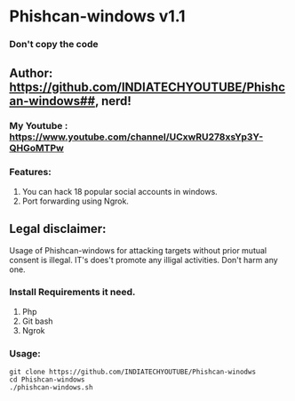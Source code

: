 # Phishcan-windows v1.1
### Don't copy the code
## Author: https://github.com/INDIATECHYOUTUBE/Phishcan-windows##, nerd! 
### My Youtube : https://www.youtube.com/channel/UCxwRU278xsYp3Y-QHGoMTPw ##

### Features:
1. You can hack 18 popular social accounts in windows.
2. Port forwarding using Ngrok.


## Legal disclaimer:

Usage of Phishcan-windows for attacking targets without prior mutual consent is illegal. IT's does't promote any illigal activities.
Don't harm any one.

### Install Requirements it need.
1. Php
2. Git bash
3. Ngrok
### Usage:
```
git clone https://github.com/INDIATECHYOUTUBE/Phishcan-winodws
cd Phishcan-windows
./phishcan-windows.sh
```
